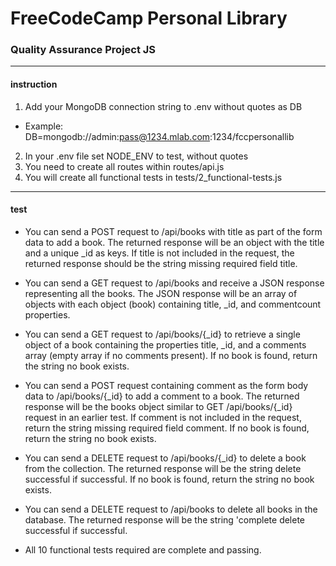 # FreeCodeCamp Personal Library 
### Quality Assurance Project JS
___
#### instruction

1. Add your MongoDB connection string to .env without quotes as DB
- Example: DB=mongodb://admin:pass@1234.mlab.com:1234/fccpersonallib
2. In your .env file set NODE_ENV to test, without quotes
3. You need to create all routes within routes/api.js
4. You will create all functional tests in tests/2_functional-tests.js

___
#### test

- You can send a POST request to /api/books with title as part of the form data to add a book. The returned response will be an object with the title and a unique _id as keys. If title is not included in the request, the returned response should be the string missing required field title.

- You can send a GET request to /api/books and receive a JSON response representing all the books. The JSON response will be an array of objects with each object (book) containing title, _id, and commentcount properties.

- You can send a GET request to /api/books/{_id} to retrieve a single object of a book containing the properties title, _id, and a comments array (empty array if no comments present). If no book is found, return the string no book exists.

- You can send a POST request containing comment as the form body data to /api/books/{_id} to add a comment to a book. The returned response will be the books object similar to GET /api/books/{_id} request in an earlier test. If comment is not included in the request, return the string missing required field comment. If no book is found, return the string no book exists.

- You can send a DELETE request to /api/books/{_id} to delete a book from the collection. The returned response will be the string delete successful if successful. If no book is found, return the string no book exists.

- You can send a DELETE request to /api/books to delete all books in the database. The returned response will be the string 'complete delete successful if successful.

- All 10 functional tests required are complete and passing.

